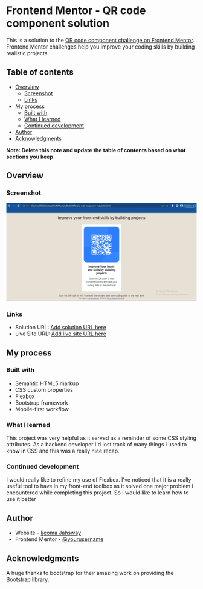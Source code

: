 # Frontend Mentor - QR code component solution

This is a solution to the [QR code component challenge on Frontend Mentor](https://www.frontendmentor.io/challenges/qr-code-component-iux_sIO_H). Frontend Mentor challenges help you improve your coding skills by building realistic projects. 

## Table of contents

- [Overview](#overview)
  - [Screenshot](#screenshot)
  - [Links](#links)
- [My process](#my-process)
  - [Built with](#built-with)
  - [What I learned](#what-i-learned)
  - [Continued development](#continued-development)
- [Author](#author)
- [Acknowledgments](#acknowledgments)

**Note: Delete this note and update the table of contents based on what sections you keep.**

## Overview

### Screenshot

![](images/Screenshot%20(84).png)


### Links

- Solution URL: [Add solution URL here](https://your-solution-url.com)
- Live Site URL: [Add live site URL here](https://your-live-site-url.com)

## My process

### Built with

- Semantic HTML5 markup
- CSS custom properties
- Flexbox
- Bootstrap framework
- Mobile-first workflow

### What I learned

This project was very helpful as it served as a reminder of some CSS styling attributes. As a backend developer I'd lost track of many things i used to know in CSS and this was a really nice recap.



### Continued development

I would really like to refine my use of Flexbox. I've noticed that it is a really useful tool to have in my front-end toolbox as it solved one major problem i encountered while completing this project. So I would like to learn how to use it better


## Author

- Website - [Ijeoma Jahsway](http://www.brandnova.epizy.com)
- Frontend Mentor - [@yourusername](https://www.frontendmentor.io/profile/MrN0v4)


## Acknowledgments

A huge thanks to bootstrap for their amazing work on providing the Bootstrap library.
